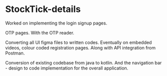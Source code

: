 # StockTick-details
Worked on implementing the login signup pages.


OTP pages. 
With the OTP reader.

Converting all UI figma files to written codes. 
Eventually on embedded videos, colour coded registration pages.
Along with API integration from Postman.

Conversion of existing codebase from java to kotlin.
And the navigation bar - design to code implementation for the overall application.
